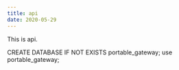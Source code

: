 ```yaml
---
title: api
date: 2020-05-29
---
```


This is api.





CREATE DATABASE IF NOT EXISTS portable_gateway;
use portable_gateway;